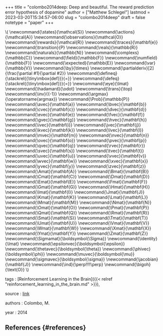 +++
title = "colombo2014deep: Deep and beautiful. The reward prediction error hypothesis of dopamine"
author = ["Matthew Schlegel"]
lastmod = 2023-03-20T15:34:57-06:00
slug = "colombo2014deep"
draft = false
notetype = "paper"
+++

\\( \newcommand{\states}{\mathcal{S}}
\newcommand{\actions}{\mathcal{A}}
\newcommand{\observations}{\mathcal{O}}
\newcommand{\rewards}{\mathcal{R}}
\newcommand{\traces}{\mathbf{e}}
\newcommand{\transition}{P}
\newcommand{\reals}{\mathbb{R}}
\newcommand{\naturals}{\mathbb{N}}
\newcommand{\complexs}{\mathbb{C}}
\newcommand{\field}{\mathbb{F}}
\newcommand{\numfield}{\mathbb{F}}
\newcommand{\expected}{\mathbb{E}}
\newcommand{\var}{\mathbb{V}}
\newcommand{\by}{\times}
\newcommand{\partialderiv}[2]{\frac{\partial #1}{\partial #2}}
\newcommand{\defineq}{\stackrel{{\tiny\mbox{def}}}{=}}
\newcommand{\defeq}{\stackrel{{\tiny\mbox{def}}}{=}}
\newcommand{\eye}{\Imat}
\newcommand{\hadamard}{\odot}
\newcommand{\trans}{\top}
\newcommand{\inv}{{-1}}
\newcommand{\argmax}{\operatorname{argmax}}
\newcommand{\Prob}{\mathbb{P}}
\newcommand{\avec}{\mathbf{a}}
\newcommand{\bvec}{\mathbf{b}}
\newcommand{\cvec}{\mathbf{c}}
\newcommand{\dvec}{\mathbf{d}}
\newcommand{\evec}{\mathbf{e}}
\newcommand{\fvec}{\mathbf{f}}
\newcommand{\gvec}{\mathbf{g}}
\newcommand{\hvec}{\mathbf{h}}
\newcommand{\ivec}{\mathbf{i}}
\newcommand{\jvec}{\mathbf{j}}
\newcommand{\kvec}{\mathbf{k}}
\newcommand{\lvec}{\mathbf{l}}
\newcommand{\mvec}{\mathbf{m}}
\newcommand{\nvec}{\mathbf{n}}
\newcommand{\ovec}{\mathbf{o}}
\newcommand{\pvec}{\mathbf{p}}
\newcommand{\qvec}{\mathbf{q}}
\newcommand{\rvec}{\mathbf{r}}
\newcommand{\svec}{\mathbf{s}}
\newcommand{\tvec}{\mathbf{t}}
\newcommand{\uvec}{\mathbf{u}}
\newcommand{\vvec}{\mathbf{v}}
\newcommand{\wvec}{\mathbf{w}}
\newcommand{\xvec}{\mathbf{x}}
\newcommand{\yvec}{\mathbf{y}}
\newcommand{\zvec}{\mathbf{z}}
\newcommand{\Amat}{\mathbf{A}}
\newcommand{\Bmat}{\mathbf{B}}
\newcommand{\Cmat}{\mathbf{C}}
\newcommand{\Dmat}{\mathbf{D}}
\newcommand{\Emat}{\mathbf{E}}
\newcommand{\Fmat}{\mathbf{F}}
\newcommand{\Gmat}{\mathbf{G}}
\newcommand{\Hmat}{\mathbf{H}}
\newcommand{\Imat}{\mathbf{I}}
\newcommand{\Jmat}{\mathbf{J}}
\newcommand{\Kmat}{\mathbf{K}}
\newcommand{\Lmat}{\mathbf{L}}
\newcommand{\Mmat}{\mathbf{M}}
\newcommand{\Nmat}{\mathbf{N}}
\newcommand{\Omat}{\mathbf{O}}
\newcommand{\Pmat}{\mathbf{P}}
\newcommand{\Qmat}{\mathbf{Q}}
\newcommand{\Rmat}{\mathbf{R}}
\newcommand{\Smat}{\mathbf{S}}
\newcommand{\Tmat}{\mathbf{T}}
\newcommand{\Umat}{\mathbf{U}}
\newcommand{\Vmat}{\mathbf{V}}
\newcommand{\Wmat}{\mathbf{W}}
\newcommand{\Xmat}{\mathbf{X}}
\newcommand{\Ymat}{\mathbf{Y}}
\newcommand{\Zmat}{\mathbf{Z}}
\newcommand{\Sigmamat}{\boldsymbol{\Sigma}}
\newcommand{\identity}{\Imat}
\newcommand{\epsilonvec}{\boldsymbol{\epsilon}}
\newcommand{\thetavec}{\boldsymbol{\theta}}
\newcommand{\phivec}{\boldsymbol{\phi}}
\newcommand{\muvec}{\boldsymbol{\mu}}
\newcommand{\sigmavec}{\boldsymbol{\sigma}}
\newcommand{\jacobian}{\mathbf{J}}
\newcommand{\ind}{\perp\!\!\!\!\perp}
\newcommand{\bigoh}{\text{O}}
\\)

tags
: [Reinforcement Learning in the Brain]({{< relref "reinforcement_learning_in_the_brain.md" >}}),

source
: [link](https://pdf.sciencedirectassets.com/271970/1-s2.0-S1369848613X0007X/1-s2.0-S1369848613001313/main.pdf?X-Amz-Security-Token=IQoJb3JpZ2luX2VjELX%2F%2F%2F%2F%2F%2F%2F%2F%2F%2FwEaCXVzLWVhc3QtMSJGMEQCICe0AjtWNBeNCarhxKbn07rR7HaATiRZj1un%2FG%2BWfjUkAiB2N%2FT6v5BImg0DQ8BjSIXzZucxxulosbGzXGSUA8SD%2ByqyBQh%2BEAUaDDA1OTAwMzU0Njg2NSIMs9yTcbRQLrwUBFcLKo8Fjj73Jk9RrCT436%2B1W49oo0cHFiSVINhkbnG%2FNkLA49m1Yv0F87lzl9TnuSUkX27yUMTHerdE332FhR0OVEfNkZqlaNVdIZf0Tzf5aq7qpbwGL747JK9G939et67V10av7EVOl2O7jX%2BRwFrg%2F%2F7XppOr72ubwHiz4HAQQagso9n5FRV7rwFhmZ%2FezQF7gOmO%2FRaNgocLwcrC7DBCJeDrZZcubEDwDGbS3nQNG%2B%2B6eksJLOhwgBBmhMliZbBjC0SznQGp3Vs%2BS%2FR1KH0X6gj6G4H%2FQoLWhe6J1km%2Br4OLhjHdg5uPGio4%2FIUM1KeLOlpLoVsjAfWDHhAhbby08BHjiC6DU1QsC52faq%2BNsd5WL1G54Fm33LchID8nho4lwGPzZhOQBAAlnQLcYr%2FPpvXDfoYnoH3CfrD8aYSicwNtVmj4Ab5fCTyggriPiNJ7V19tid%2BRjid6b4JRbloC4Ajp5tupVq%2FiwWYWt19L9ACGmuHVlqLq4McAuFMcQFyKragDpXY7DkSYsu68Vu9g%2Bb%2FBgmABweEL%2BeTfHNkoMoDBtLO39iKitqCEf4AbCUGPxqg4n83jNMyxnkJq0ViZFsgBUBJBDaVIGaF70oSzfj%2FcgUbe6UphECtqH5zgyTTVUvigyiBYC8hxtb9Y998hJZbsCqbIza%2By8LU2C4XcL%2B9jUOYEAqDcLP1%2B632xbWzu0CGmQvskQ1Yh6BzAbPjUiNBssV%2F91lAxnkWzbIMXd5nLMahXe1k6%2FdPgUS5y3QB2NMAhOWyka8zfk4Uv%2Fzy8ehpZnJgj6IzQq6J3RN4pGP2aOUEVac%2FgZHACyfwGUkOMHLzqXRfj%2FoHXgdF9efJzgAt15OdrcxIFq3i%2FpqRwvxyinjCFiOOgBjqyAav3p5A2BUFAaLh5xTXCc7qd%2FjV92DA6TEqG%2Fmr2AqCSNDAD0n%2FmQyDCXBulG63L5XcnHMHUe%2Fm5J3OHI91UTl98rdJt2%2F0pw7n6l%2BFdwJ%2BuUSFKkecnp%2FJJDVjAyhh4c9ZY2yWoseSnFhRSm9XfbvVHeM0%2BKySJvWbppeM%2Fs46sjBJ5dKW9vItTYiKXgBL4EP228z1FReoq6alxvbFbMXMnervRFgEZ8r%2B1p9TXsiI3INY%3D&X-Amz-Algorithm=AWS4-HMAC-SHA256&X-Amz-Date=20230320T205956Z&X-Amz-SignedHeaders=host&X-Amz-Expires=300&X-Amz-Credential=ASIAQ3PHCVTYU677YGHR%2F20230320%2Fus-east-1%2Fs3%2Faws4_request&X-Amz-Signature=930660c4cde5cfa54b6285deab4d5d5d9c4ef28c7053cd320e92d8a0aa4c8616&hash=2ea49de6437182a640ae64cfa00d804bff4fa2cf6d46ffefba1833fbf828b883&host=68042c943591013ac2b2430a89b270f6af2c76d8dfd086a07176afe7c76c2c61&pii=S1369848613001313&tid=spdf-7747791b-1fa5-46cd-ad17-04312fd5109f&sid=cc5c90908931394a8a093a7-5ab0069aaf1dgxrqa&type=client&tsoh=d3d3LnNjaWVuY2VkaXJlY3QuY29t&ua=050252000c5f0056010c&rr=7ab0e1bb48f6c365&cc=ca)

authors
: Colombo, M.

year
: 2014


## References {#references}



<style>.csl-entry{text-indent: -1.5em; margin-left: 1.5em;}</style><div class="csl-bib-body">
</div>
